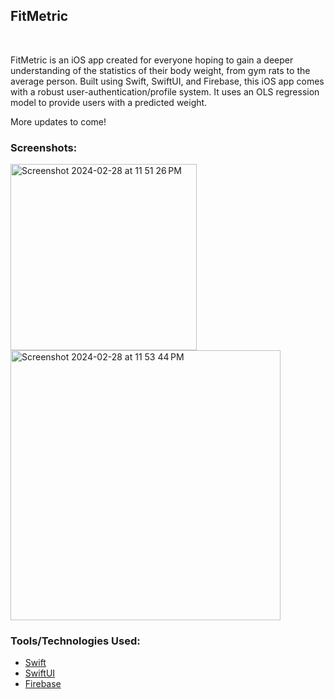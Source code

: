<h2>FitMetric</h2></br>

FitMetric is an iOS app created for everyone hoping to gain a deeper understanding of the statistics of their body weight, from gym rats to the average person. Built using Swift, SwiftUI, and Firebase, this iOS app comes with a robust user-authentication/profile system. It uses an OLS regression model to provide users with a predicted weight. <br />

More updates to come! <br />

### Screenshots: <br />

<img width="298" alt="Screenshot 2024-02-28 at 11 51 26 PM" src="https://github.com/ThomasQi3141/FitMetric/assets/131242218/58c6458f-15a2-4aa9-baf0-7d4f5fb6e2f4">
<img width="432" alt="Screenshot 2024-02-28 at 11 53 44 PM" src="https://github.com/ThomasQi3141/FitMetric/assets/131242218/0339dab7-53ee-4f98-922e-59dcae8600df">


### Tools/Technologies Used: <br />
<ul>
  <li><a href="https://developer.apple.com/swift/">Swift</a></li>
  <li><a href="https://developer.apple.com/xcode/swiftui/">SwiftUI</a></li>
  <li><a href="https://firebase.google.com/">Firebase</a></li>
</ul>
